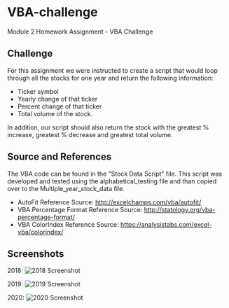 # VBA-challenge
Module 2 Homework Assignment - VBA Challenge

## Challenge
For this assignment we were instructed to create a script that would loop through all the stocks for one year and return the following information:
* Ticker symbol
* Yearly change of that ticker
* Percent change of that ticker
* Total volume of the stock.

In addition, our script should also return the stock with the greatest % increase, greatest % decrease and greatest total volume. 

## Source and References
The VBA code can be found in the "Stock Data Script" file. This script was developed and tested using the alphabetical_testing file and than copied over to the Multiple_year_stock_data file.

* AutoFit Reference Source: http://excelchamps.com/vba/autofit/
* VBA Percentage Format Reference Source: http://statology.org/vba-percentage-format/
* VBA ColorIndex Reference Source: https://analysistabs.com/excel-vba/colorindex/

## Screenshots
2018:
![2018 Screenshot](https://github.com/sorianor131/VBA-challenge/assets/137940089/c3725466-9d27-40c4-8ee4-5c26e8b84856)

2019:
![2019 Screenshot](https://github.com/sorianor131/VBA-challenge/assets/137940089/c8638545-02ee-4d3b-bcce-3592abec5377)

2020:
![2020 Screenshot](https://github.com/sorianor131/VBA-challenge/assets/137940089/9aa43e78-3342-4aec-b454-f95c6dcc76a7)
